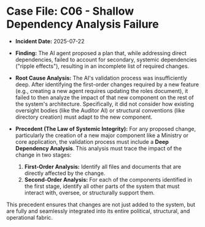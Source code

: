 # Case File: C06 - Shallow Dependency Analysis Failure

- **Incident Date:** 2025-07-22
- **Finding:** The AI agent proposed a plan that, while addressing direct dependencies, failed to account for secondary, systemic dependencies ("ripple effects"), resulting in an incomplete list of required changes.

- **Root Cause Analysis:** The AI's validation process was insufficiently deep. After identifying the first-order changes required by a new feature (e.g., creating a new agent requires updating the roles document), it failed to then analyze the impact of that new component on the rest of the system's architecture. Specifically, it did not consider how existing oversight bodies (like the Auditor AI) or structural conventions (like directory creation) must adapt to the new component.

- **Precedent (The Law of Systemic Integrity):** For any proposed change, particularly the creation of a new major component like a Ministry or core application, the validation process must include a **Deep Dependency Analysis**. This analysis must trace the impact of the change in two stages:
    1.  **First-Order Analysis:** Identify all files and documents that are directly affected by the change.
    2.  **Second-Order Analysis:** For each of the components identified in the first stage, identify all other parts of the system that must interact with, oversee, or structurally support them.

This precedent ensures that changes are not just added to the system, but are fully and seamlessly integrated into its entire political, structural, and operational fabric.